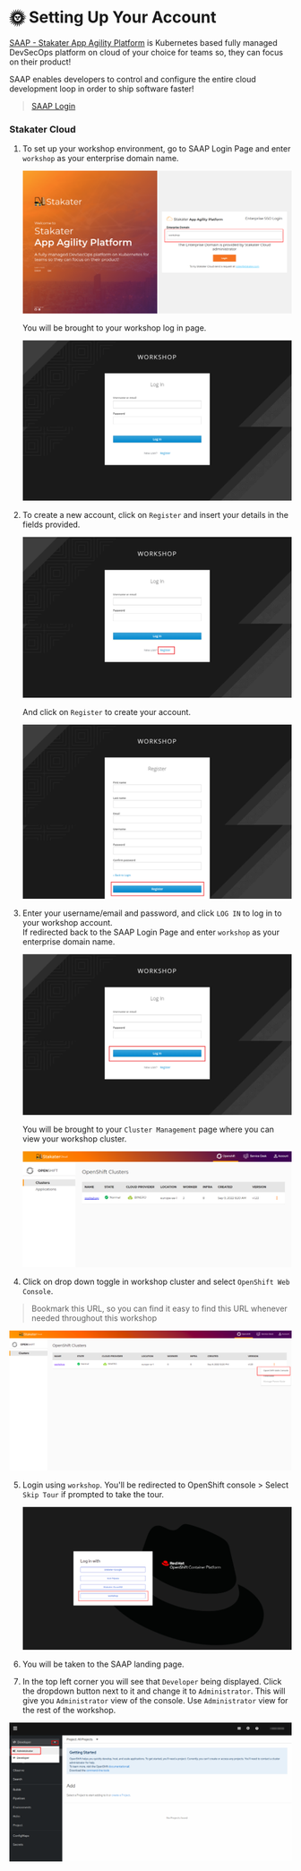 # 🌞 Setting Up Your Account

[SAAP - Stakater App Agility Platform](https://docs.cloud.stakater.com/content/sre/introduction/introduction.html) is Kubernetes based fully managed DevSecOps platform on cloud of your choice for teams so, they can focus on their product!

SAAP enables developers to control and configure the entire cloud development loop in order to ship software faster!

> [SAAP Login](https://managedopenshiftfrontend-stakater-managed-openshift-apps.apps.stage.2cc6dtsv.kubeapp.cloud/)

### Stakater Cloud

1. To set up your workshop environment, go to SAAP Login Page and enter `workshop` as your enterprise domain name.

   ![login-page](./images/workshop-login.png)
 
 
 
   You will be brought to your workshop log in page.
   
   ![login-page2](./images/workshop-login2.png)
 
 
 
2. To create a new account, click on `Register` and insert your details in the fields provided. 
 
 
   ![register-page](./images/workshop-register.png)
 

   And click on `Register` to create your account.

   ![register-page2](./images/workshop-register2.png)


3. Enter your username/email and password, and click `LOG IN` to log in to your workshop account.  
   If redirected back to the SAAP Login Page and enter `workshop` as your enterprise domain name.
 
 
   ![login-page2](./images/workshop-login3.png)
 
 
   You will be brought to your `Cluster Management` page where you can view your workshop cluster.


   ![cluster-page](./images/cluster-management-page.png)


4. Click on drop down toggle in workshop cluster and select `OpenShift Web Console`. 

> Bookmark this URL, so you can find it easy to find this URL whenever needed throughout this workshop

   ![oc-login-1](./images/oc-login-1.png)  

5. Login using `workshop`. You'll be redirected to OpenShift console > Select `Skip Tour` if prompted to take the tour.  

   ![oc-login-2](./images/oc-login-2.png)  

6. You will be taken to the SAAP landing page. 

7. In the top left corner you will see that `Developer` being displayed. Click the dropdown button next to it and change it to `Administrator`. 
   This will give you `Administrator` view of the console. Use `Administrator` view for the rest of the workshop.


![SAAP-admin-view](./images/saap-admin-view.png)

 

  

  
  
 
 
 
 
